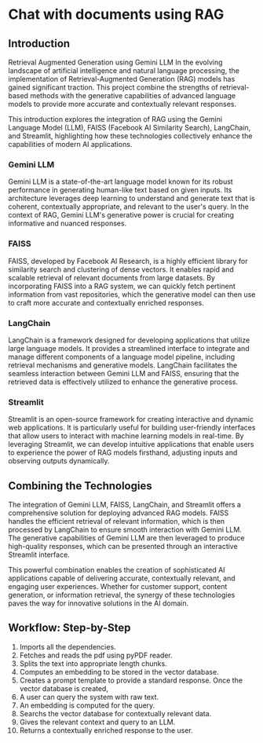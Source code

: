 # Chat with documents using RAG

## Introduction
Retrieval Augmented Generation using Gemini LLM
In the evolving landscape of artificial intelligence and natural language processing, the implementation of Retrieval-Augmented Generation (RAG) models has gained significant traction. This project combine the strengths of retrieval-based methods with the generative capabilities of advanced language models to provide more accurate and contextually relevant responses.

This introduction explores the integration of RAG using the Gemini Language Model (LLM), FAISS (Facebook AI Similarity Search), LangChain, and Streamlit, highlighting how these technologies collectively enhance the capabilities of modern AI applications.

### Gemini LLM

Gemini LLM is a state-of-the-art language model known for its robust performance in generating human-like text based on given inputs. Its architecture leverages deep learning to understand and generate text that is coherent, contextually appropriate, and relevant to the user's query. In the context of RAG, Gemini LLM's generative power is crucial for creating informative and nuanced responses.

### FAISS

FAISS, developed by Facebook AI Research, is a highly efficient library for similarity search and clustering of dense vectors. It enables rapid and scalable retrieval of relevant documents from large datasets. By incorporating FAISS into a RAG system, we can quickly fetch pertinent information from vast repositories, which the generative model can then use to craft more accurate and contextually enriched responses.

### LangChain

LangChain is a framework designed for developing applications that utilize large language models. It provides a streamlined interface to integrate and manage different components of a language model pipeline, including retrieval mechanisms and generative models. LangChain facilitates the seamless interaction between Gemini LLM and FAISS, ensuring that the retrieved data is effectively utilized to enhance the generative process.

### Streamlit

Streamlit is an open-source framework for creating interactive and dynamic web applications. It is particularly useful for building user-friendly interfaces that allow users to interact with machine learning models in real-time. By leveraging Streamlit, we can develop intuitive applications that enable users to experience the power of RAG models firsthand, adjusting inputs and observing outputs dynamically.

## Combining the Technologies

The integration of Gemini LLM, FAISS, LangChain, and Streamlit offers a comprehensive solution for deploying advanced RAG models. FAISS handles the efficient retrieval of relevant information, which is then processed by LangChain to ensure smooth interaction with Gemini LLM. The generative capabilities of Gemini LLM are then leveraged to produce high-quality responses, which can be presented through an interactive Streamlit interface.

This powerful combination enables the creation of sophisticated AI applications capable of delivering accurate, contextually relevant, and engaging user experiences. Whether for customer support, content generation, or information retrieval, the synergy of these technologies paves the way for innovative solutions in the AI domain.

## Workflow: Step-by-Step
1. Imports all the dependencies.
2. Fetches and reads the pdf using pyPDF reader.
3. Splits the text into appropriate length chunks.
4. Computes an embedding to be stored in the vector database.
5. Creates a prompt template to provide a standard response.
Once the vector database is created,
1. A user can query the system with raw text.
2. An embedding is computed for the query.
3. Searchs the vector database for contextually relevant data.
4. Gives the relevant context and query to an LLM.
5. Returns a contextually enriched response to the user.
